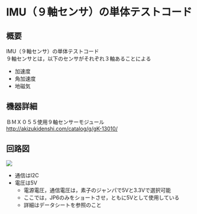# IMU（９軸センサ）の単体テストコード
## 概要
IMU（９軸センサ）の単体テストコード  
９軸センサとは，以下のセンサがそれぞれ３軸あることによる

+ 加速度
+ 角加速度
+ 地磁気


## 機器詳細
ＢＭＸ０５５使用９軸センサーモジュール  
http://akizukidenshi.com/catalog/g/gK-13010/


## 回路図
![](../../Schematic/PNG/IMU.png)

+ 通信はI2C
+ 電圧は5V
	- 電源電圧，通信電圧は，素子のジャンパで5Vと3.3Vで選択可能
	- ここでは，JP6のみをショートさせ，ともに5Vとして使用している
	- 詳細はデータシートを参照のこと
